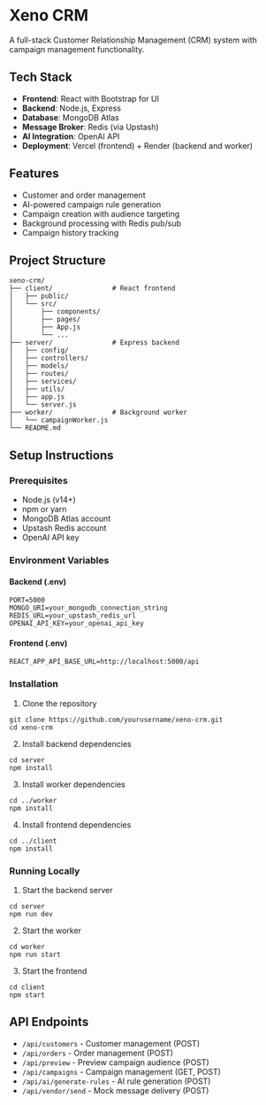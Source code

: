 # Xeno CRM

A full-stack Customer Relationship Management (CRM) system with campaign management functionality.

## Tech Stack

- **Frontend**: React with Bootstrap for UI
- **Backend**: Node.js, Express
- **Database**: MongoDB Atlas
- **Message Broker**: Redis (via Upstash)
- **AI Integration**: OpenAI API
- **Deployment**: Vercel (frontend) + Render (backend and worker)

## Features

- Customer and order management
- AI-powered campaign rule generation
- Campaign creation with audience targeting
- Background processing with Redis pub/sub
- Campaign history tracking

## Project Structure

```
xeno-crm/
├── client/               # React frontend
│   ├── public/
│   └── src/
│       ├── components/
│       ├── pages/
│       ├── App.js
│       └── ...
├── server/               # Express backend
│   ├── config/
│   ├── controllers/
│   ├── models/
│   ├── routes/
│   ├── services/
│   ├── utils/
│   ├── app.js
│   └── server.js
├── worker/               # Background worker
│   └── campaignWorker.js
└── README.md
```

## Setup Instructions

### Prerequisites

- Node.js (v14+)
- npm or yarn
- MongoDB Atlas account
- Upstash Redis account
- OpenAI API key

### Environment Variables

#### Backend (.env)
```
PORT=5000
MONGO_URI=your_mongodb_connection_string
REDIS_URL=your_upstash_redis_url
OPENAI_API_KEY=your_openai_api_key
```

#### Frontend (.env)
```
REACT_APP_API_BASE_URL=http://localhost:5000/api
```

### Installation

1. Clone the repository
```
git clone https://github.com/yourusername/xeno-crm.git
cd xeno-crm
```

2. Install backend dependencies
```
cd server
npm install
```

3. Install worker dependencies
```
cd ../worker
npm install
```

4. Install frontend dependencies
```
cd ../client
npm install
```

### Running Locally

1. Start the backend server
```
cd server
npm run dev
```

2. Start the worker
```
cd worker
npm run start
```

3. Start the frontend
```
cd client
npm start
```

## API Endpoints

- `/api/customers` - Customer management (POST)
- `/api/orders` - Order management (POST)
- `/api/preview` - Preview campaign audience (POST)
- `/api/campaigns` - Campaign management (GET, POST)
- `/api/ai/generate-rules` - AI rule generation (POST)
- `/api/vendor/send` - Mock message delivery (POST) 
